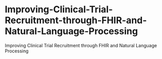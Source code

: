 # Improving-Clinical-Trial-Recruitment-through-FHIR-and-Natural-Language-Processing
Improving Clinical Trial Recruitment through FHIR and Natural Language Processing
